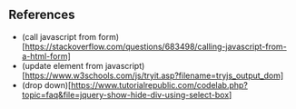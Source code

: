## References
- (call javascript from form)[https://stackoverflow.com/questions/683498/calling-javascript-from-a-html-form]
- (update element from javascript)[https://www.w3schools.com/js/tryit.asp?filename=tryjs_output_dom]
- (drop down)[https://www.tutorialrepublic.com/codelab.php?topic=faq&file=jquery-show-hide-div-using-select-box]
